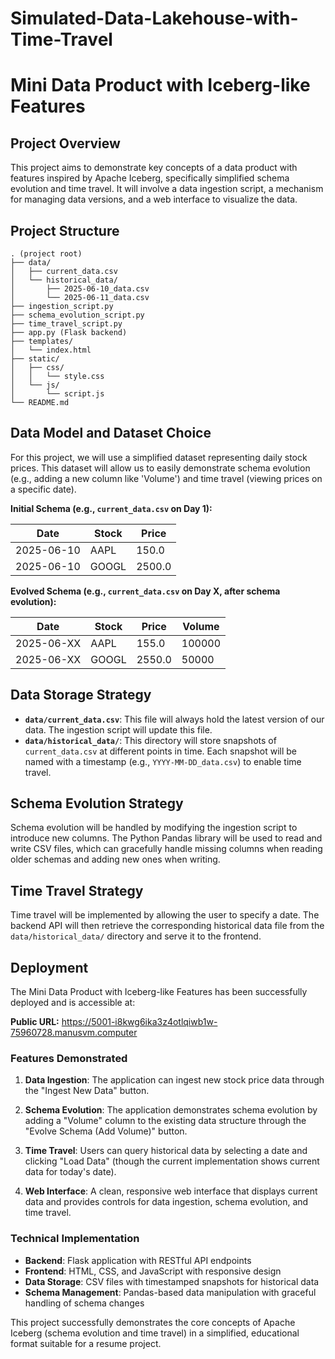 # Simulated-Data-Lakehouse-with-Time-Travel
# Mini Data Product with Iceberg-like Features

## Project Overview

This project aims to demonstrate key concepts of a data product with features inspired by Apache Iceberg, specifically simplified schema evolution and time travel. It will involve a data ingestion script, a mechanism for managing data versions, and a web interface to visualize the data.

## Project Structure

```
. (project root)
├── data/
│   ├── current_data.csv
│   └── historical_data/
│       ├── 2025-06-10_data.csv
│       └── 2025-06-11_data.csv
├── ingestion_script.py
├── schema_evolution_script.py
├── time_travel_script.py
├── app.py (Flask backend)
├── templates/
│   └── index.html
├── static/
│   ├── css/
│   │   └── style.css
│   └── js/
│       └── script.js
└── README.md
```

## Data Model and Dataset Choice

For this project, we will use a simplified dataset representing daily stock prices. This dataset will allow us to easily demonstrate schema evolution (e.g., adding a new column like 'Volume') and time travel (viewing prices on a specific date).

**Initial Schema (e.g., `current_data.csv` on Day 1):**

| Date       | Stock  | Price |
|------------|--------|-------|
| 2025-06-10 | AAPL   | 150.0 |
| 2025-06-10 | GOOGL  | 2500.0|

**Evolved Schema (e.g., `current_data.csv` on Day X, after schema evolution):**

| Date       | Stock  | Price | Volume |
|------------|--------|-------|--------|
| 2025-06-XX | AAPL   | 155.0 | 100000 |
| 2025-06-XX | GOOGL  | 2550.0| 50000  |

## Data Storage Strategy

*   **`data/current_data.csv`**: This file will always hold the latest version of our data. The ingestion script will update this file.
*   **`data/historical_data/`**: This directory will store snapshots of `current_data.csv` at different points in time. Each snapshot will be named with a timestamp (e.g., `YYYY-MM-DD_data.csv`) to enable time travel.

## Schema Evolution Strategy

Schema evolution will be handled by modifying the ingestion script to introduce new columns. The Python Pandas library will be used to read and write CSV files, which can gracefully handle missing columns when reading older schemas and adding new ones when writing.

## Time Travel Strategy

Time travel will be implemented by allowing the user to specify a date. The backend API will then retrieve the corresponding historical data file from the `data/historical_data/` directory and serve it to the frontend.




## Deployment

The Mini Data Product with Iceberg-like Features has been successfully deployed and is accessible at:

**Public URL:** https://5001-i8kwg6ika3z4otlqiwb1w-75960728.manusvm.computer

### Features Demonstrated

1. **Data Ingestion**: The application can ingest new stock price data through the "Ingest New Data" button.

2. **Schema Evolution**: The application demonstrates schema evolution by adding a "Volume" column to the existing data structure through the "Evolve Schema (Add Volume)" button.

3. **Time Travel**: Users can query historical data by selecting a date and clicking "Load Data" (though the current implementation shows current data for today's date).

4. **Web Interface**: A clean, responsive web interface that displays current data and provides controls for data ingestion, schema evolution, and time travel.

### Technical Implementation

- **Backend**: Flask application with RESTful API endpoints
- **Frontend**: HTML, CSS, and JavaScript with responsive design
- **Data Storage**: CSV files with timestamped snapshots for historical data
- **Schema Management**: Pandas-based data manipulation with graceful handling of schema changes

This project successfully demonstrates the core concepts of Apache Iceberg (schema evolution and time travel) in a simplified, educational format suitable for a resume project.

